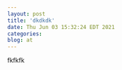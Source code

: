 ```yaml
---
layout: post
title: 'dkdkdk'
date: Thu Jun 03 15:32:24 EDT 2021
categories: 
blog: at
---
```

fkfkfk
